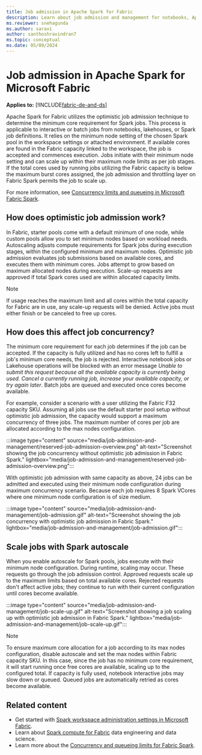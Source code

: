 ```yaml
---
title: Job admission in Apache Spark for Fabric
description: Learn about job admission and management for notebooks, Apache Spark job definitions, and lakehouse jobs in Fabric.
ms.reviewer: snehagunda
ms.author: saravi
author: santhoshravindran7
ms.topic: conceptual
ms.date: 05/09/2024
---
```

# Job admission in Apache Spark for Microsoft Fabric

**Applies to:** [!INCLUDE[fabric-de-and-ds](includes/fabric-de-ds.md)]

Apache Spark for Fabric utilizes the optimistic job admission technique to determine the minimum core requirement for Spark jobs. This process is applicable to interactive or batch jobs from notebooks, lakehouses, or Spark job definitions. It relies on the minimum node setting of the chosen Spark pool in the workspace settings or attached environment. If available cores are found in the Fabric capacity linked to the workspace, the job is accepted and commences execution. Jobs initiate with their minimum node setting and can scale up within their maximum node limits as per job stages. If the total cores used by running jobs utilizing the Fabric capacity is below the maximum burst cores assigned, the job admission and throttling layer on Fabric Spark permits the job to scale up.

For more information, see [Concurrency limits and queueing in Microsoft Fabric Spark](spark-job-concurrency-and-queueing.md).

## How does optimistic job admission work?

In Fabric, starter pools come with a default minimum of one node, while custom pools allow you to set minimum nodes based on workload needs. Autoscaling adjusts compute requirements for Spark jobs during execution stages, within the configured minimum and maximum nodes. Optimistic job admission evaluates job submissions based on available cores, and executes them with minimum cores. Jobs attempt to grow based on maximum allocated nodes during execution. Scale-up requests are approved if total Spark cores used are within allocated capacity limits.

> [!NOTE]
> If usage reaches the maximum limit and all cores within the total capacity for Fabric are in use, any scale-up requests will be denied. Active jobs must either finish or be canceled to free up cores.

## How does this affect job concurrency?

The minimum core requirement for each job determines if the job can be accepted. If the capacity is fully utilized and has no cores left  to fulfill a job's minimum core needs, the job is rejected. Interactive notebook jobs or Lakehouse operations will be blocked with an error message *Unable to submit this request because all the available capacity is currently being used. Cancel a currently running job, increase your available capacity, or try again later*. Batch jobs are queued and executed once cores become available.

For example, consider a scenario with a user utilizing the Fabric F32 capacity SKU. Assuming all jobs use the default starter pool setup without optimistic job admission, the capacity would support a maximum concurrency of three jobs. The maximum number of cores per job are allocated according to the max nodes configuration.

:::image type="content" source="media/job-admission-and-management/reserved-job-admission-overview.png" alt-text="Screenshot showing the job concurrency without optimistic job admission in Fabric Spark." lightbox="media/job-admission-and-management/reserved-job-admission-overview.png":::

With optimistic job admission with same capacity as above, 24 jobs can be admitted and executed using their minimum node configuration during maximum concurrency scenario. Because each job requires 8 Spark VCores where one minimum node configuration is of size medium.

:::image type="content" source="media/job-admission-and-management/job-admission.gif" alt-text="Screenshot showing the job concurrency with optimistic job admission in Fabric Spark." lightbox="media/job-admission-and-management/job-admission.gif":::

## Scale jobs with Spark autoscale

When you enable autoscale for Spark pools, jobs execute with their minimum node configuration. During runtime, scaling may occur. These requests go through the job admission control. Approved requests scale up to the maximum limits based on total available cores. Rejected requests don't affect active jobs; they continue to run with their current configuration until cores become available.

:::image type="content" source="media/job-admission-and-management/job-scale-up.gif" alt-text="Screenshot showing a job scaling up with optimistic job admission in Fabric Spark." lightbox="media/job-admission-and-management/job-scale-up.gif":::

> [!NOTE]
> To ensure maximum core allocation for a job according to its max nodes configuration, disable autoscale and set the max nodes within Fabric capacity SKU. In this case, since the job has no minimum core requirement, it will start running once free cores are available, scaling up to the configured total. If capacity is fully used, notebook interactive jobs may slow down or queued. Queued jobs are automatically retried as cores become available.

## Related content

- Get started with [Spark workspace administration settings in Microsoft Fabric](workspace-admin-settings.md).
- Learn about [Spark compute for Fabric](spark-compute.md) data engineering and data science.
- Learn more about the [Concurrency and queueing limits for Fabric Spark](spark-job-concurrency-and-queueing.md).
